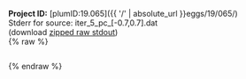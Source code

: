 **Project ID:** [plumID:19.065]({{ '/' | absolute_url }}eggs/19/065/)  
Stderr for source:  iter_5_pc_[-0.7,0.7].dat   
(download [zipped raw stdout](iter_5_pc_[-0.7,0.7].dat.plumed.stdout.txt.zip))  
{% raw %}
<pre>
</pre>
{% endraw %}
